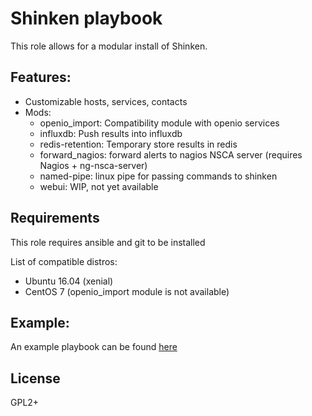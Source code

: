 Shinken playbook
===

This role allows for a modular install of Shinken.

Features:
---

- Customizable hosts, services, contacts
- Mods:
    - openio_import: Compatibility module with openio services
    - influxdb: Push results into influxdb
    - redis-retention: Temporary store results in redis
    - forward_nagios: forward alerts to nagios NSCA server (requires Nagios + ng-nsca-server)
    - named-pipe: linux pipe for passing commands to shinken
    - webui: WIP, not yet available

Requirements
---

This role requires ansible and git to be installed

List of compatible distros:
- Ubuntu 16.04 (xenial)
- CentOS 7 (openio_import module is not available)

Example:
---

An example playbook can be found [here](./example.yml)


License
---

GPL2+
